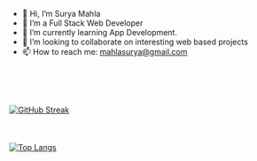 - 👋 Hi, I’m Surya Mahla
- 👀 I’m a Full Stack Web Developer
- 🌱 I’m currently learning App Development.
- 💞️ I’m looking to collaborate on interesting web based projects
- 📫 How to reach me: mahlasurya@gmail.com

<br></br>
<br></br>
[![GitHub Streak](https://github-readme-streak-stats.herokuapp.com/?user=Peeyush14198&theme=dark)](https://git.io/streak-stats)
<br></br>
<br></br>
[![Top Langs](https://github-readme-stats.vercel.app/api/top-langs/?username=Peeyush14198&layout=compact)](https://github.com/anuraghazra/github-readme-stats)

<!---
Lamndj/Lamndj is a ✨ special ✨ repository because its `README.md` (this file) appears on your GitHub profile.
You can click the Preview link to take a look at your changes.
--->
